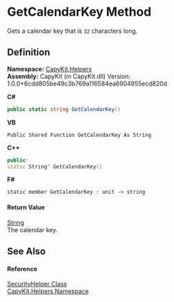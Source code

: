 # GetCalendarKey Method


Gets a calendar key that is `32` characters long.



## Definition
**Namespace:** <a href="N_CapyKit_Helpers">CapyKit.Helpers</a>  
**Assembly:** CapyKit (in CapyKit.dll) Version: 1.0.0+6cdd805be49c3b769a116584ea6904955ecd820d

**C#**
``` C#
public static string GetCalendarKey()
```
**VB**
``` VB
Public Shared Function GetCalendarKey As String
```
**C++**
``` C++
public:
static String^ GetCalendarKey()
```
**F#**
``` F#
static member GetCalendarKey : unit -> string 
```



#### Return Value
<a href="https://learn.microsoft.com/dotnet/api/system.string" target="_blank" rel="noopener noreferrer">String</a>  
The calendar key.

## See Also


#### Reference
<a href="T_CapyKit_Helpers_SecurityHelper">SecurityHelper Class</a>  
<a href="N_CapyKit_Helpers">CapyKit.Helpers Namespace</a>  
